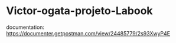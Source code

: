 # Victor-ogata-projeto-Labook
documentation: https://documenter.getpostman.com/view/24485779/2s93XwyP4E

